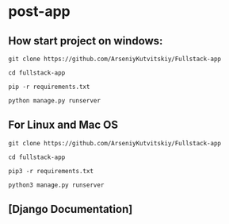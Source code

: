# post-app

## How start project on windows:
```
git clone https://github.com/ArseniyKutvitskiy/Fullstack-app

cd fullstack-app

pip -r requirements.txt

python manage.py runserver
```

## For Linux and Mac OS
```
git clone https://github.com/ArseniyKutvitskiy/Fullstack-app

cd fullstack-app

pip3 -r requirements.txt

python3 manage.py runserver
```

## [Django Documentation]